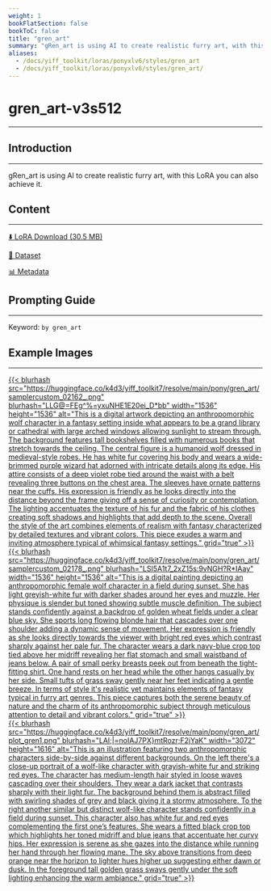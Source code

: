 ```yaml
---
weight: 1
bookFlatSection: false
bookToC: false
title: "gren_art"
summary: "gRen_art is using AI to create realistic furry art, with this LoRA you can also achieve it."
aliases:
  - /docs/yiff_toolkit/loras/ponyxlv6/styles/gren_art
  - /docs/yiff_toolkit/loras/ponyxlv6/styles/gren_art/
---
```


<!--markdownlint-disable MD025 MD033 -->

# gren_art-v3s512

---

## Introduction

---

gRen_art is using AI to create realistic furry art, with this LoRA you can also achieve it.

## Content

---

[⬇️ LoRA Download (30.5 MB)](https://huggingface.co/k4d3/yiff_toolkit7/resolve/main/pony/gren_art/by_gren_art-v3s512.safetensors)

[📐 Dataset](https://huggingface.co/datasets/k4d3/gren_art)

[📊 Metadata](https://huggingface.co/k4d3/yiff_toolkit7/resolve/main/pony/gren_art/by_gren_art-v3s512.json)

## Prompting Guide

---

Keyword: `by gren_art`

## Example Images

---

<div class="image-grid">
  <div class="image-grid-container">
    <a href="https://huggingface.co/k4d3/yiff_toolkit7/resolve/main/pony/gren_art/samplercustom_02162_.png">
    {{< blurhash
      src="https://huggingface.co/k4d3/yiff_toolkit7/resolve/main/pony/gren_art/samplercustom_02162_.png"
      blurhash="LLG@=FEg^%=yxuNHE1E20ei_D*bb"
      width="1536"
      height="1536"
      alt="This is a digital artwork depicting an anthropomorphic wolf character in a fantasy setting inside what appears to be a grand library or cathedral with large arched windows allowing sunlight to stream through. The background features tall bookshelves filled with numerous books that stretch towards the ceiling. The central figure is a humanoid wolf dressed in medieval-style robes. He has white fur covering his body and wears a wide-brimmed purple wizard hat adorned with intricate details along its edge. His attire consists of a deep violet robe tied around the waist with a belt revealing three buttons on the chest area. The sleeves have ornate patterns near the cuffs. His expression is friendly as he looks directly into the distance beyond the frame giving off a sense of curiosity or contemplation. The lighting accentuates the texture of his fur and the fabric of his clothes creating soft shadows and highlights that add depth to the scene. Overall the style of the art combines elements of realism with fantasy characterized by detailed textures and vibrant colors. This piece exudes a warm and inviting atmosphere typical of whimsical fantasy settings."
      grid="true"
    >}}
    </a>
    <a href="https://huggingface.co/k4d3/yiff_toolkit7/resolve/main/pony/gren_art/samplercustom_02178_.png">
    {{< blurhash
      src="https://huggingface.co/k4d3/yiff_toolkit7/resolve/main/pony/gren_art/samplercustom_02178_.png"
      blurhash="LSI5A1t7_2xZ15s:9vNGH?R*IAay"
      width="1536"
      height="1536"
      alt="This is a digital painting depicting an anthropomorphic female wolf character in a field during sunset. She has light greyish-white fur with darker shades around her eyes and muzzle. Her physique is slender but toned showing subtle muscle definition. The subject stands confidently against a backdrop of golden wheat fields under a clear blue sky. She sports long flowing blonde hair that cascades over one shoulder adding a dynamic sense of movement. Her expression is friendly as she looks directly towards the viewer with bright red eyes which contrast sharply against her pale fur. The character wears a dark navy-blue crop top tied above her midriff revealing her flat stomach and small waistband of jeans below. A pair of small perky breasts peek out from beneath the tight-fitting shirt. One hand rests on her head while the other hangs casually by her side. Small tufts of grass sway gently near her feet indicating a gentle breeze. In terms of style it's realistic yet maintains elements of fantasy typical in furry art genres. This piece captures both the serene beauty of nature and the charm of its anthropomorphic subject through meticulous attention to detail and vibrant colors."
      grid="true"
    >}}
    </a>
  </div>
</div>

<div class="image-grid">
  <div class="image-grid-container">
    <a href="https://huggingface.co/k4d3/yiff_toolkit7/resolve/main/pony/gren_art/plot_gren1.png">
    {{< blurhash
      src="https://huggingface.co/k4d3/yiff_toolkit7/resolve/main/pony/gren_art/plot_gren1.png"
      blurhash="LAI;|=noIAJ7PX}mtRozr;F2jYaK"
      width="3072"
      height="1616"
      alt="This is an illustration featuring two anthropomorphic characters side-by-side against different backgrounds. On the left there's a close-up portrait of a wolf-like character with grayish-white fur and striking red eyes. The character has medium-length hair styled in loose waves cascading over their shoulders. They wear a dark jacket that contrasts sharply with their light fur. The background behind them is abstract filled with swirling shades of grey and black giving it a stormy atmosphere. To the right another similar but distinct wolf-like character stands confidently in a field during sunset. This character also has white fur and red eyes complementing the first one’s features. She wears a fitted black crop top which highlights her toned midriff and blue jeans that accentuate her curvy hips. Her expression is serene as she gazes into the distance while running her hand through her flowing mane. The sky above transitions from deep orange near the horizon to lighter hues higher up suggesting either dawn or dusk. In the foreground tall golden grass sways gently under the soft lighting enhancing the warm ambiance."
      grid="true"
    >}}
    </a>
  </div>
</div>

